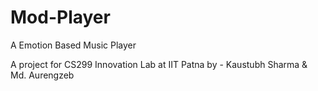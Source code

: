 # Mod-Player
A Emotion Based Music Player

A project for CS299 Innovation Lab at IIT Patna by - Kaustubh Sharma & Md. Aurengzeb 


